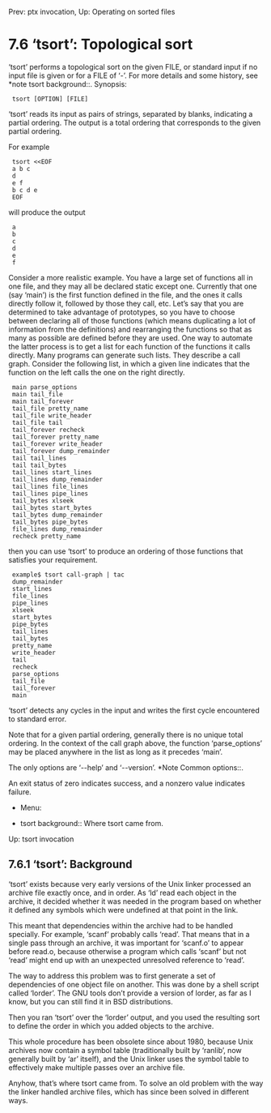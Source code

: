 Prev: ptx invocation,  Up: Operating on sorted files

7.6 ‘tsort’: Topological sort
=============================

‘tsort’ performs a topological sort on the given FILE, or standard input
if no input file is given or for a FILE of ‘-’.  For more details and
some history, see *note tsort background::.  Synopsis:

     tsort [OPTION] [FILE]

   ‘tsort’ reads its input as pairs of strings, separated by blanks,
indicating a partial ordering.  The output is a total ordering that
corresponds to the given partial ordering.

   For example

     tsort <<EOF
     a b c
     d
     e f
     b c d e
     EOF

will produce the output

     a
     b
     c
     d
     e
     f

   Consider a more realistic example.  You have a large set of functions
all in one file, and they may all be declared static except one.
Currently that one (say ‘main’) is the first function defined in the
file, and the ones it calls directly follow it, followed by those they
call, etc.  Let’s say that you are determined to take advantage of
prototypes, so you have to choose between declaring all of those
functions (which means duplicating a lot of information from the
definitions) and rearranging the functions so that as many as possible
are defined before they are used.  One way to automate the latter
process is to get a list for each function of the functions it calls
directly.  Many programs can generate such lists.  They describe a call
graph.  Consider the following list, in which a given line indicates
that the function on the left calls the one on the right directly.

     main parse_options
     main tail_file
     main tail_forever
     tail_file pretty_name
     tail_file write_header
     tail_file tail
     tail_forever recheck
     tail_forever pretty_name
     tail_forever write_header
     tail_forever dump_remainder
     tail tail_lines
     tail tail_bytes
     tail_lines start_lines
     tail_lines dump_remainder
     tail_lines file_lines
     tail_lines pipe_lines
     tail_bytes xlseek
     tail_bytes start_bytes
     tail_bytes dump_remainder
     tail_bytes pipe_bytes
     file_lines dump_remainder
     recheck pretty_name

   then you can use ‘tsort’ to produce an ordering of those functions
that satisfies your requirement.

     example$ tsort call-graph | tac
     dump_remainder
     start_lines
     file_lines
     pipe_lines
     xlseek
     start_bytes
     pipe_bytes
     tail_lines
     tail_bytes
     pretty_name
     write_header
     tail
     recheck
     parse_options
     tail_file
     tail_forever
     main

   ‘tsort’ detects any cycles in the input and writes the first cycle
encountered to standard error.

   Note that for a given partial ordering, generally there is no unique
total ordering.  In the context of the call graph above, the function
‘parse_options’ may be placed anywhere in the list as long as it
precedes ‘main’.

   The only options are ‘--help’ and ‘--version’.  *Note Common
options::.

   An exit status of zero indicates success, and a nonzero value
indicates failure.

* Menu:

* tsort background::            Where tsort came from.

Up: tsort invocation

7.6.1 ‘tsort’: Background
-------------------------

‘tsort’ exists because very early versions of the Unix linker processed
an archive file exactly once, and in order.  As ‘ld’ read each object in
the archive, it decided whether it was needed in the program based on
whether it defined any symbols which were undefined at that point in the
link.

   This meant that dependencies within the archive had to be handled
specially.  For example, ‘scanf’ probably calls ‘read’.  That means that
in a single pass through an archive, it was important for ‘scanf.o’ to
appear before read.o, because otherwise a program which calls ‘scanf’
but not ‘read’ might end up with an unexpected unresolved reference to
‘read’.

   The way to address this problem was to first generate a set of
dependencies of one object file on another.  This was done by a shell
script called ‘lorder’.  The GNU tools don’t provide a version of
lorder, as far as I know, but you can still find it in BSD
distributions.

   Then you ran ‘tsort’ over the ‘lorder’ output, and you used the
resulting sort to define the order in which you added objects to the
archive.

   This whole procedure has been obsolete since about 1980, because Unix
archives now contain a symbol table (traditionally built by ‘ranlib’,
now generally built by ‘ar’ itself), and the Unix linker uses the symbol
table to effectively make multiple passes over an archive file.

   Anyhow, that’s where tsort came from.  To solve an old problem with
the way the linker handled archive files, which has since been solved in
different ways.

